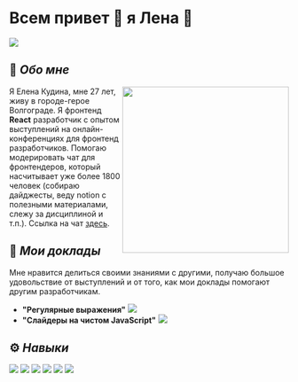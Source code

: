 # Всем привет :wave: я Лена :hatching_chick:

![](https://img.shields.io/twitter/url?style=social&url=https%3A%2F%2Ftwitter.com%2Fbotaniklena)

## :memo: *Обо мне*
<img src="https://i.ibb.co/HY0vBQR/image.png" width=300 align="right">
<p>Я Елена Кудина, мне 27 лет, живу в городе-герое Волгограде. 
Я фронтенд <b>React</b> разработчик с опытом выступлений на онлайн-конференциях для фронтенд разработчиков. Помогаю модерировать чат для фронтендеров, который насчитывает уже более 1800 человек (собираю дайджесты, веду notion с полезными материалами, слежу за дисциплиной и т.п.). Ссылка на чат <a href="https://t.me/jun_mid_front">здесь</a>. 
</p>


## 🎤 *Мои доклады* 
Мне нравится делиться своими знаниями с другими, получаю большое удовольствие от выступлений и от того, как мои доклады помогают другим разработчикам.
 - **"Регулярные выражения"**   [![](https://img.shields.io/badge/YouTube-FF0000.svg?style=for-the-badge&logo=YouTube&logoColor=white)](https://youtu.be/pyBC9qkB7pU)
 - **"Слайдеры на чистом JavaScript"** [![](https://img.shields.io/badge/YouTube-FF0000.svg?style=for-the-badge&logo=YouTube&logoColor=white)]( https://www.youtube.com/watch?v=GmIWHKVchFs)

## ⚙️ *Навыки*
![](https://img.shields.io/badge/React-61DAFB.svg?style=for-the-badge&logo=React&logoColor=black)
![](https://img.shields.io/badge/JavaScript-F7DF1E.svg?style=for-the-badge&logo=JavaScript&logoColor=black)
![](https://img.shields.io/badge/HTML5-E34F26.svg?style=for-the-badge&logo=HTML5&logoColor=white)
![](https://img.shields.io/badge/CSS3-1572B6.svg?style=for-the-badge&logo=CSS3&logoColor=white)
![](https://img.shields.io/badge/GitHub-181717.svg?style=for-the-badge&logo=GitHub&logoColor=white)
![](https://img.shields.io/badge/Adobe%20Photoshop-31A8FF.svg?style=for-the-badge&logo=Adobe-Photoshop&logoColor=white)
